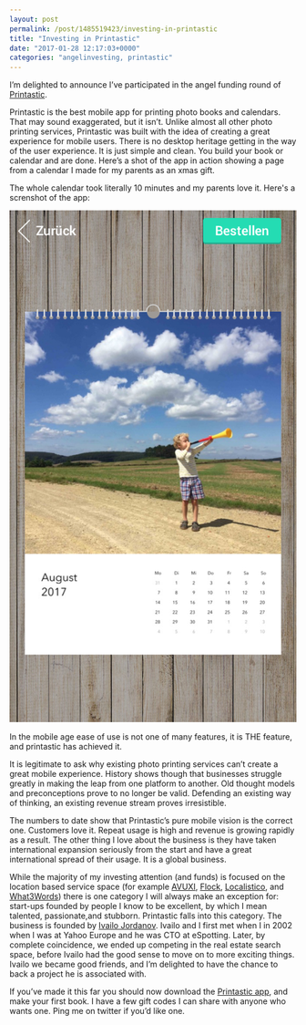```yaml
---
layout: post
permalink: /post/1485519423/investing-in-printastic
title: "Investing in Printastic"
date: "2017-01-28 12:17:03+0000"
categories: "angelinvesting, printastic"
---
```


I’m delighted to announce I’ve participated in the angel funding round of
[Printastic](https://getprintastic.com/).  

Printastic is the best mobile app for printing photo books and calendars.
That may sound exaggerated, but it isn’t. Unlike almost all other photo
printing services, Printastic was built with the idea of creating a great
experience for mobile users. There is no desktop heritage getting in the way
of the user experience. It is just simple and clean. You build your book or
calendar and are done. Here’s a shot of the app in action showing a page from
a calendar I made for my parents as an xmas gift.

The whole calendar took literally 10 minutes and my parents love it. Here's a
screnshot of the app:

<div class="ctr">
  <img src="/img/blog/printastic.png"/>
</div>

In the mobile age ease of use is not one of many features, it is THE feature,
and printastic has achieved it.

It is legitimate to ask why existing photo printing services can’t create a
great mobile experience. History shows though that businesses struggle greatly
in making the leap from one platform to another. Old thought models and
preconceptions prove to no longer be valid. Defending an existing way of
thinking, an existing revenue stream proves irresistible. 

The numbers to date show that Printastic’s pure mobile vision is the correct
one. Customers love it. Repeat usage is high and revenue is growing rapidly
as a result. The other thing I love about the business is they have taken
international expansion seriously from the start and have a great
international spread of their usage. It is a global business. 

While the majority of my investing attention (and funds) is focused on the
location based service space (for example
<a href="http://www.avuxi.com">AVUXI</a>,
<a href="http://www.flyflock.io">Flock</a>,
<a href="http://localistico.com">Localistico</a>,
and 
<a href="http://what3words.com">What3Words</a>)
there is one category I will always make an exception for:
start-ups founded by people I know to be excellent, by which I mean talented,
passionate,and stubborn. Printastic falls into this category. The business is
founded by [Ivailo Jordanov](https://www.linkedin.com/in/ivailo/). Ivailo and
I first met when I in 2002 when I was
at Yahoo Europe and he was CTO at eSpotting. Later, by complete coincidence,
we ended up competing in the real estate search space, before Ivailo had the
good sense to move on to more exciting things.  Ivailo we became good friends,
and I’m delighted to have the chance to back a project he is associated with. 

If you’ve made it this far you should now download the
[Printastic app](https://getprintastic.com/), and
make your first book. I have a few gift codes I can share with anyone who
wants one. Ping me on twitter if you’d like one. 




